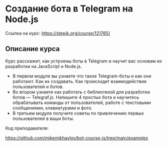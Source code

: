 # Создание бота в Telegram на Node.js

Ссылка на курс: https://stepik.org/course/121765/

## Описание курса

Курс расскажет, как устроены боты в Telegram и научит вас основам их разработки на JavaScript и Node.js.

+ В первом модуле вы узнаете что такое Telegram-боты и как они работают. Как их создавать. Как происходит взаимодействие пользователей и ботов.
+ Во втором узнаете как работать с библиотекой для разработки ботов — Telegraf.js. Напишите 4 простых бота и научитесь обрабатывать команды от пользователей, работе с текстовыми сообщениями, клавиатурами и фото.
+ В третьем модуле получите советы по привлечению первых пользователей в ваши боты.

Код преподавателя: 

https://github.com/mikemikhaylov/bot-course-js/tree/main/examples